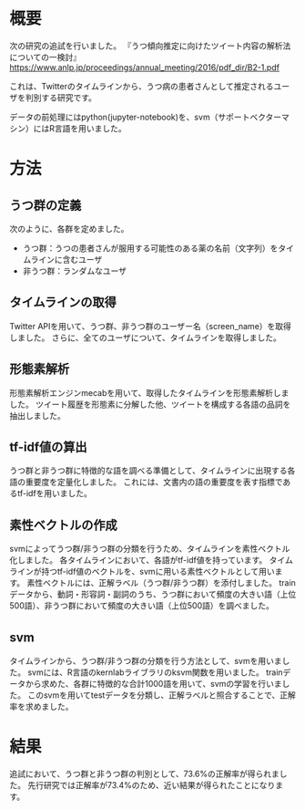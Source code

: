 # 概要

次の研究の追試を行いました。
『うつ傾向推定に向けたツイート内容の解析法についての一検討』
https://www.anlp.jp/proceedings/annual_meeting/2016/pdf_dir/B2-1.pdf

これは、Twitterのタイムラインから、うつ病の患者さんとして推定されるユーザを判別する研究です。

データの前処理にはpython(jupyter-notebook)を、svm（サポートベクターマシン）にはR言語を用いました。

# 方法

## うつ群の定義

次のように、各群を定めました。
- うつ群：うつの患者さんが服用する可能性のある薬の名前（文字列）をタイムラインに含むユーザ
- 非うつ群：ランダムなユーザ

## タイムラインの取得

Twitter APIを用いて、うつ群、非うつ群のユーザー名（screen_name）を取得しました。
さらに、全てのユーザについて、タイムラインを取得しました。

## 形態素解析

形態素解析エンジンmecabを用いて、取得したタイムラインを形態素解析しました。
ツイート履歴を形態素に分解した他、ツイートを構成する各語の品詞を抽出しました。

## tf-idf値の算出

うつ群と非うつ群に特徴的な語を調べる準備として、タイムラインに出現する各語の重要度を定量化しました。
これには、文書内の語の重要度を表す指標であるtf-idfを用いました。

## 素性ベクトルの作成

svmによってうつ群/非うつ群の分類を行うため、タイムラインを素性ベクトル化しました。
各タイムラインにおいて、各語がtf-idf値を持っています。
タイムラインが持つtf-idf値のベクトルを、svmに用いる素性ベクトルとして用います。
素性ベクトルには、正解ラベル（うつ群/非うつ群）を添付しました。
trainデータから、動詞・形容詞・副詞のうち、うつ群において頻度の大きい語（上位500語）、非うつ群において頻度の大きい語（上位500語）を調べました。

## svm　

タイムラインから、うつ群/非うつ群の分類を行う方法として、svmを用いました。
svmには、R言語のkernlabライブラリのksvm関数を用いました。
trainデータから求めた、各群に特徴的な合計1000語を用いて、svmの学習を行いました。
このsvmを用いてtestデータを分類し、正解ラベルと照合することで、正解率を求めました。

# 結果

追試において、うつ群と非うつ群の判別として、73.6%の正解率が得られました。
先行研究では正解率が73.4%のため、近い結果が得られたことになります。

